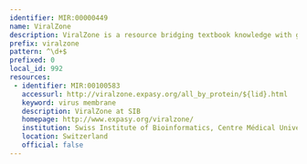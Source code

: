 ```yaml
---
identifier: MIR:00000449
name: ViralZone
description: ViralZone is a resource bridging textbook knowledge with genomic and proteomic sequences. It provides fact sheets on all known virus families/genera with easy access to sequence data. A selection of reference strains (RefStrain) provides annotated standards to circumvent the exponential increase of virus sequences. Moreover ViralZone offers a complete set of detailed and accurate virion pictures.
prefix: viralzone
pattern: ^\d+$
prefixed: 0
local_id: 992
resources:
 - identifier: MIR:00100583
   accessurl: http://viralzone.expasy.org/all_by_protein/${lid}.html
   keyword: virus membrane
   description: ViralZone at SIB
   homepage: http://www.expasy.org/viralzone/
   institution: Swiss Institute of Bioinformatics, Centre Médical Universitaire, Geneva
   location: Switzerland
   official: false
---
```

